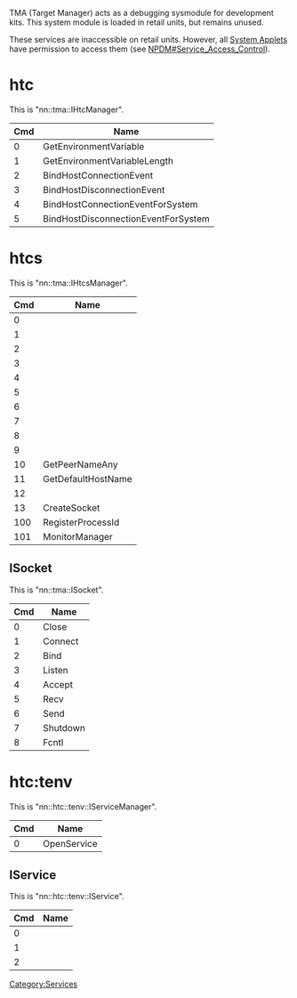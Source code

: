 TMA (Target Manager) acts as a debugging sysmodule for development kits.
This system module is loaded in retail units, but remains unused.

These services are inaccessible on retail units. However, all [System
Applets](Title%20list#System%20Applets.md##System_Applets "wikilink")
have permission to access them (see
[NPDM\#Service\_Access\_Control](NPDM#Service%20Access%20Control.md##Service_Access_Control "wikilink")).

# htc

This is "nn::tma::IHtcManager".

| Cmd | Name                                |
| --- | ----------------------------------- |
| 0   | GetEnvironmentVariable              |
| 1   | GetEnvironmentVariableLength        |
| 2   | BindHostConnectionEvent             |
| 3   | BindHostDisconnectionEvent          |
| 4   | BindHostConnectionEventForSystem    |
| 5   | BindHostDisconnectionEventForSystem |

# htcs

This is "nn::tma::IHtcsManager".

| Cmd | Name               |
| --- | ------------------ |
| 0   |                    |
| 1   |                    |
| 2   |                    |
| 3   |                    |
| 4   |                    |
| 5   |                    |
| 6   |                    |
| 7   |                    |
| 8   |                    |
| 9   |                    |
| 10  | GetPeerNameAny     |
| 11  | GetDefaultHostName |
| 12  |                    |
| 13  | CreateSocket       |
| 100 | RegisterProcessId  |
| 101 | MonitorManager     |

## ISocket

This is "nn::tma::ISocket".

| Cmd | Name     |
| --- | -------- |
| 0   | Close    |
| 1   | Connect  |
| 2   | Bind     |
| 3   | Listen   |
| 4   | Accept   |
| 5   | Recv     |
| 6   | Send     |
| 7   | Shutdown |
| 8   | Fcntl    |

# htc:tenv

This is "nn::htc::tenv::IServiceManager".

| Cmd | Name        |
| --- | ----------- |
| 0   | OpenService |

## IService

This is "nn::htc::tenv::IService".

| Cmd | Name |
| --- | ---- |
| 0   |      |
| 1   |      |
| 2   |      |

[Category:Services](Category:Services "wikilink")
